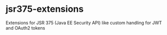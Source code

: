 # jsr375-extensions
Extensions for JSR 375 (Java EE Security API) like custom handling for JWT and OAuth2 tokens 

